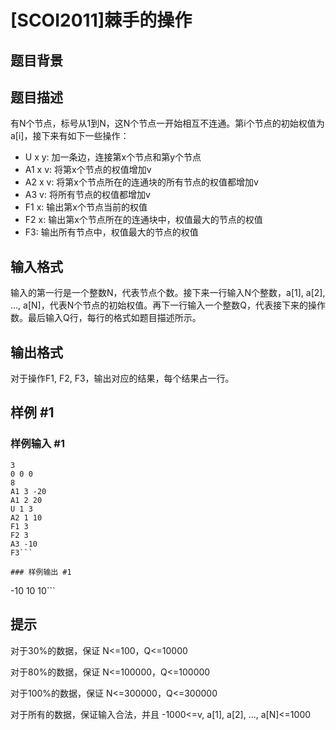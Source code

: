 # [SCOI2011]棘手的操作

## 题目背景



## 题目描述

有N个节点，标号从1到N，这N个节点一开始相互不连通。第i个节点的初始权值为a[i]，接下来有如下一些操作：
- U x y: 加一条边，连接第x个节点和第y个节点
- A1 x v: 将第x个节点的权值增加v
- A2 x v: 将第x个节点所在的连通块的所有节点的权值都增加v
- A3 v: 将所有节点的权值都增加v
- F1 x: 输出第x个节点当前的权值
- F2 x: 输出第x个节点所在的连通块中，权值最大的节点的权值
- F3: 输出所有节点中，权值最大的节点的权值


## 输入格式

输入的第一行是一个整数N，代表节点个数。接下来一行输入N个整数，a[1], a[2], ..., a[N]，代表N个节点的初始权值。再下一行输入一个整数Q，代表接下来的操作数。最后输入Q行，每行的格式如题目描述所示。


## 输出格式

对于操作F1, F2, F3，输出对应的结果，每个结果占一行。


## 样例 #1

### 样例输入 #1
```
3
0 0 0
8
A1 3 -20
A1 2 20
U 1 3
A2 1 10
F1 3
F2 3
A3 -10
F3```

### 样例输出 #1

```
-10
10
10```

## 提示

对于30%的数据，保证 N<=100，Q<=10000

对于80%的数据，保证 N<=100000，Q<=100000

对于100%的数据，保证 N<=300000，Q<=300000

对于所有的数据，保证输入合法，并且 -1000<=v, a[1], a[2], ..., a[N]<=1000

